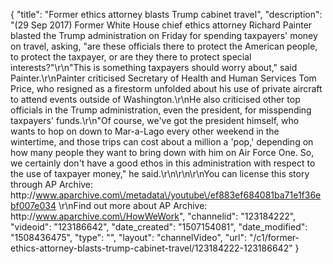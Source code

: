 {
    "title": "Former ethics attorney blasts Trump cabinet travel",
    "description": "(29 Sep 2017) Former White House chief ethics attorney Richard Painter blasted the Trump administration on Friday for spending taxpayers' money on travel, asking, \"are these officials there to protect the American people, to protect the taxpayer, or are they there to protect special interests?\"\r\n\"This is something taxpayers should worry about,\" said Painter.\r\nPainter criticised Secretary of Health and Human Services Tom Price, who resigned as a firestorm unfolded about his use of private aircraft to attend events outside of Washington.\r\nHe also criticised other top officials in the Trump administration, even the president, for misspending taxpayers' funds.\r\n\"Of course, we've got the president himself, who wants to hop on down to Mar-a-Lago every other weekend in the wintertime, and those trips can cost about a million a 'pop,' depending on how many people they want to bring down with him on Air Force One. So, we certainly don't have a good ethos in this administration with respect to the use of taxpayer money,\" he said.\r\n\r\n\r\nYou can license this story through AP Archive: http:\/\/www.aparchive.com\/metadata\/youtube\/ef883ef684081ba71e1f36ebf007e034 \r\nFind out more about AP Archive: http:\/\/www.aparchive.com\/HowWeWork",
    "channelid": "123184222",
    "videoid": "123186642",
    "date_created": "1507154081",
    "date_modified": "1508436475",
    "type": "",
    "layout": "channelVideo",
    "url": "\/c1\/former-ethics-attorney-blasts-trump-cabinet-travel\/123184222-123186642"
}